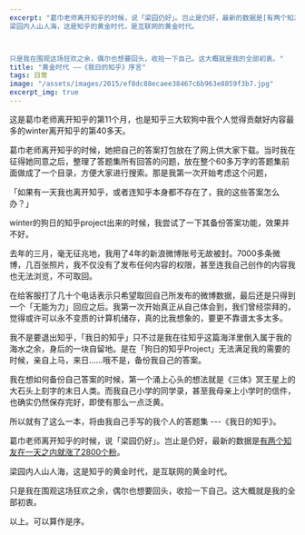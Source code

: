 ```yaml
---
excerpt: "葛巾老师离开知乎的时候，说「梁园仍好」。岂止是仍好，最新的数据是[有两个知友在一天之内就涨了2800个粉](https://www.zhihu.com/question/29441948/answer/48899921)。<br>
梁园内人山人海，这是知乎的黄金时代，是互联网的黄金时代。



只是我在围观这场狂欢之余，偶尔也想要回头，收拾一下自己。这大概就是我的全部初衷。"
title: "黄金时代 ——《我日的知乎》序言"
tags: 日常
image: "/assets/images/2015/ef8dc88ecaee38467c6b963e8859f3b7.jpg"
excerpt_img: true
---
```


这是葛巾老师离开知乎的第11个月，也是知乎三大软狗中我个人觉得贡献好内容最多的winter离开知乎的第40多天。

葛巾老师离开知乎的时候，她把自己的答案打包放在了网上供大家下载。当时我在征得她同意之后，整理了答题集所有回答的问题，放在整个60多万字的答题集前面做成了一个目录，方便大家进行搜索。那是我第一次开始考虑这个问题，

「如果有一天我也离开知乎，或者连知乎本身都不存在了，我的这些答案怎么办？」

winter的狗日的知乎project出来的时候，我尝试了一下其备份答案功能，效果并不好。

去年的三月，毫无征兆地，我用了4年的新浪微博账号无故被封。7000多条微博，几百张照片，我不仅没有了发布任何内容的权限，甚至连我自己创作的内容我也无法浏览，不可取回。

在给客服打了几十个电话表示只希望取回自己所发布的微博数据，最后还是只得到一个「无能为力」回应之后。我第一次开始真正从自己体会到，我们曾经崇拜的，觉得或许可以永不变质的计算机储存，真的比我想象的，要更不靠谱太多太多。

我不是要退出知乎，「我日的知乎」只不过是我在往知乎这篇海洋里倒入属于我的海水之余，身后的一块自留地。是在「狗日的知乎Project」无法满足我的需要的时候，亲自上马，来日……哦不是，备份我自己的答案。

我在想如何备份自己答案的时候，第一个涌上心头的想法就是《三体》冥王星上的大石头上刻字的末日人类。而我自己小学的同学录，甚至我母亲上小学时的信件，也确实仍然保存完好，即使有那么一点泛黄。

所以就有了这么一本，将由我自己手写的我个人的答题集 ---《我日的知乎》。

葛巾老师离开知乎的时候，说「梁园仍好」。岂止是仍好，最新的数据是[有两个知友在一天之内就涨了2800个粉](https://www.zhihu.com/question/29441948/answer/48899921)。

梁园内人山人海，这是知乎的黄金时代，是互联网的黄金时代。

只是我在围观这场狂欢之余，偶尔也想要回头，收拾一下自己。这大概就是我的全部初衷。

以上。可以算作是序。
